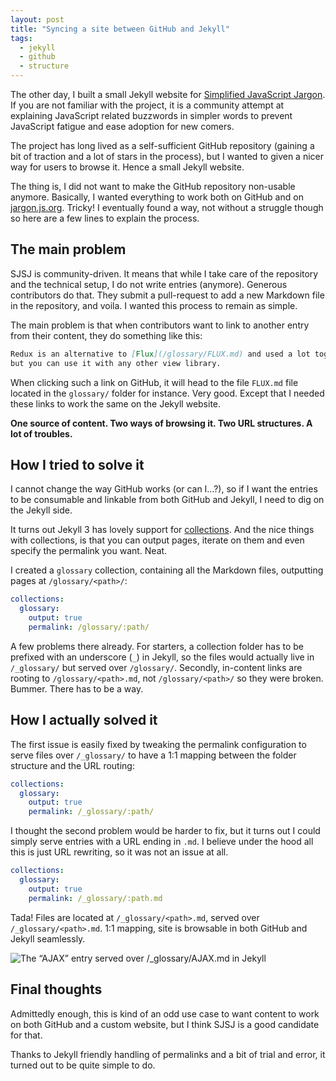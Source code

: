 ```yaml
---
layout: post
title: "Syncing a site between GitHub and Jekyll"
tags:
  - jekyll
  - github
  - structure
---
```


The other day, I built a small Jekyll website for [Simplified JavaScript Jargon](http://jargon.js.org). If you are not familiar with the project, it is a community attempt at explaining JavaScript related buzzwords in simpler words to prevent JavaScript fatigue and ease adoption for new comers.

The project has long lived as a self-sufficient GitHub repository (gaining a bit of traction and a lot of stars in the process), but I wanted to given a nicer way for users to browse it. Hence a small Jekyll website.

The thing is, I did not want to make the GitHub repository non-usable anymore. Basically, I wanted everything to work both on GitHub and on [jargon.js.org](http://jargon.js.org). Tricky! I eventually found a way, not without a struggle though so here are a few lines to explain the process.

## The main problem

SJSJ is community-driven. It means that while I take care of the repository and the technical setup, I do not write entries (anymore). Generous contributors do that. They submit a pull-request to add a new Markdown file in the repository, and voila. I wanted this process to remain as simple.

The main problem is that when contributors want to link to another entry from their content, they do something like this:

```markdown
Redux is an alternative to [Flux](/glossary/FLUX.md) and used a lot together with [React](/glossary/REACT.md),
but you can use it with any other view library.
```

When clicking such a link on GitHub, it will head to the file `FLUX.md` file located in the `glossary/` folder for instance. Very good. Except that I needed these links to work the same on the Jekyll website. 

**One source of content. Two ways of browsing it. Two URL structures. A lot of troubles.**

## How I tried to solve it

I cannot change the way GitHub works (or can I…?), so if I want the entries to be consumable and linkable from both GitHub and Jekyll, I need to dig on the Jekyll side.

It turns out Jekyll 3 has lovely support for [collections](https://jekyllrb.com/docs/collections/). And the nice things with collections, is that you can output pages, iterate on them and even specify the permalink you want. Neat.

I created a `glossary` collection, containing all the Markdown files, outputting pages at `/glossary/<path>/`:

```yaml
collections:
  glossary:
    output: true
    permalink: /glossary/:path/
```

A few problems there already. For starters, a collection folder has to be prefixed with an underscore (`_`) in Jekyll, so the files would actually live in `/_glossary/` but served over `/glossary/`. Secondly, in-content links are rooting to `/glossary/<path>.md`, not `/glossary/<path>/` so they were broken. Bummer. There has to be a way.

## How I actually solved it

The first issue is easily fixed by tweaking the permalink configuration to serve files over `/_glossary/` to have a 1:1 mapping between the folder structure and the URL routing:

```yaml
collections:
  glossary:
    output: true
    permalink: /_glossary/:path/
```

I thought the second problem would be harder to fix, but it turns out I could simply serve entries with a URL ending in `.md`. I believe under the hood all this is just URL rewriting, so it was not an issue at all.

```yaml
collections:
  glossary:
    output: true
    permalink: /_glossary/:path.md
```

Tada! Files are located at `/_glossary/<path>.md`, served over `/_glossary/<path>.md`. 1:1 mapping, site is browsable in both GitHub and Jekyll seamlessly.

![The “AJAX” entry served over /_glossary/AJAX.md in Jekyll](http://i.imgur.com/HVuKEOr.png)

## Final thoughts

Admittedly enough, this is kind of an odd use case to want content to work on both GitHub and a custom website, but I think SJSJ is a good candidate for that.

Thanks to Jekyll friendly handling of permalinks and a bit of trial and error, it turned out to be quite simple to do.

